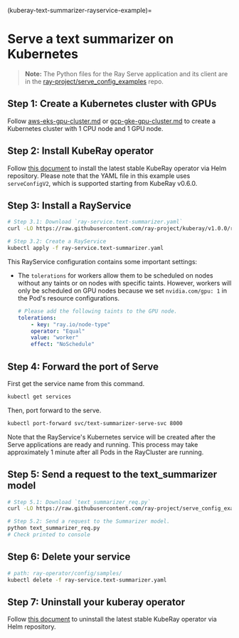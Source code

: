 (kuberay-text-summarizer-rayservice-example)=

# Serve a text summarizer on Kubernetes

> **Note:** The Python files for the Ray Serve application and its client are in the [ray-project/serve_config_examples](https://github.com/ray-project/serve_config_examples) repo.

## Step 1: Create a Kubernetes cluster with GPUs

Follow [aws-eks-gpu-cluster.md](kuberay-eks-gpu-cluster-setup) or [gcp-gke-gpu-cluster.md](kuberay-gke-gpu-cluster-setup) to create a Kubernetes cluster with 1 CPU node and 1 GPU node.

## Step 2: Install KubeRay operator

Follow [this document](kuberay-operator-deploy) to install the latest stable KubeRay operator via Helm repository.
Please note that the YAML file in this example uses `serveConfigV2`, which is supported starting from KubeRay v0.6.0.

## Step 3: Install a RayService

```sh
# Step 3.1: Download `ray-service.text-summarizer.yaml`
curl -LO https://raw.githubusercontent.com/ray-project/kuberay/v1.0.0/ray-operator/config/samples/ray-service.text-summarizer.yaml

# Step 3.2: Create a RayService
kubectl apply -f ray-service.text-summarizer.yaml
```

This RayService configuration contains some important settings:

* The `tolerations` for workers allow them to be scheduled on nodes without any taints or on nodes with specific taints. However, workers will only be scheduled on GPU nodes because we set `nvidia.com/gpu: 1` in the Pod's resource configurations.
    ```yaml
    # Please add the following taints to the GPU node.
    tolerations:
        - key: "ray.io/node-type"
        operator: "Equal"
        value: "worker"
        effect: "NoSchedule"
    ```

## Step 4: Forward the port of Serve

First get the service name from this command.

```sh
kubectl get services
```

Then, port forward to the serve.

```sh
kubectl port-forward svc/text-summarizer-serve-svc 8000
```

Note that the RayService's Kubernetes service will be created after the Serve applications are ready and running. This process may take approximately 1 minute after all Pods in the RayCluster are running.

## Step 5: Send a request to the text_summarizer model

```sh
# Step 5.1: Download `text_summarizer_req.py`
curl -LO https://raw.githubusercontent.com/ray-project/serve_config_examples/master/text_summarizer/text_summarizer_req.py

# Step 5.2: Send a request to the Summarizer model.
python text_summarizer_req.py
# Check printed to console
```

## Step 6: Delete your service

```sh
# path: ray-operator/config/samples/
kubectl delete -f ray-service.text-summarizer.yaml
```

## Step 7: Uninstall your kuberay operator

Follow [this document](https://github.com/ray-project/kuberay/tree/master/helm-chart/kuberay-operator) to uninstall the latest stable KubeRay operator via Helm repository.
